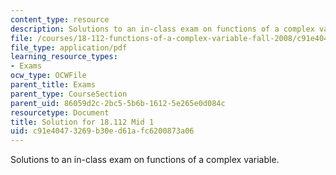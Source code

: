 ```yaml
---
content_type: resource
description: Solutions to an in-class exam on functions of a complex variable.
file: /courses/18-112-functions-of-a-complex-variable-fall-2008/c91e40473269b30ed61afc6200873a06_mid2.pdf
file_type: application/pdf
learning_resource_types:
- Exams
ocw_type: OCWFile
parent_title: Exams
parent_type: CourseSection
parent_uid: 86059d2c-2bc5-5b6b-1612-5e265e0d084c
resourcetype: Document
title: Solution for 18.112 Mid 1
uid: c91e4047-3269-b30e-d61a-fc6200873a06
---
```

Solutions to an in-class exam on functions of a complex variable.

